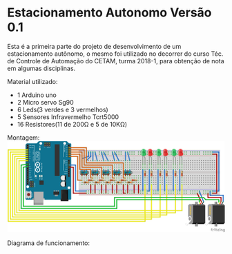 # Estacionamento Autonomo Versão 0.1
Esta é a primeira parte do projeto de desenvolvimento de um estacionamento autônomo, o mesmo foi utilizado no decorrer do curso Téc. de Controle de Automação do CETAM, turma 2018-1, para obtenção de nota em algumas disciplinas. 

Material utilizado:
  - 1 Arduino uno
  - 2 Micro servo Sg90
  - 6 Leds(3 verdes e 3 vermelhos) 
  - 5 Sensores Infravermelho Tcrt5000
  - 16 Resistores(11 de 200Ω e 5 de 10KΩ) 
  

Montagem:
![](documents/image/estacionamento1.0_bb.png)

Diagrama de funcionamento:
